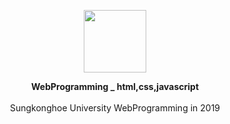 <p align="center">
         <img src="https://user-images.githubusercontent.com/57865037/113119213-21ab2980-924b-11eb-85b1-c14e3d1e7f10.png" width="100px" height="100px"></img>


<p align="center"> 
         <B>WebProgramming _ html,css,javascript</B><br><br>
         Sungkonghoe University WebProgramming in 2019 
</p>



